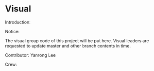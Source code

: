 # Visual
Introduction:

Notice:

The visual group code of this project will be put here. Visual leaders are requested to update master and other branch contents in time.

Contributor: Yanrong Lee

Crew:
